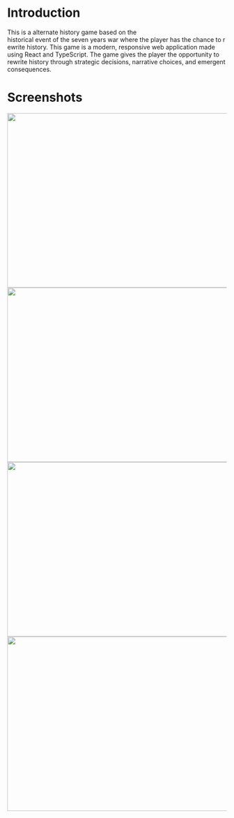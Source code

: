 # Introduction
This is a alternate history game based on the historical event of the seven years war where the player has the chance to rewrite history. This game is a modern, responsive web application made using React and TypeScript.  The game gives the player the opportunity to rewrite history through strategic decisions, narrative choices, and emergent consequences. 
# Screenshots
<img src="https://github.com/user-attachments/assets/2fbfde8c-0d02-4891-a5ab-fc48f4bc4341" width="800" height="400"><br><img src="https://github.com/user-attachments/assets/7a4bb804-5010-4dba-8fa2-d6432825a85a" width="800" height="400"><br><img src="https://github.com/user-attachments/assets/9f1594bd-ff9a-4571-8e1f-fd1dfc2c774d" width="800" height="400"><br><img src="https://github.com/user-attachments/assets/1f47f17b-7951-4ac1-90cd-547611c6d733" width="800" height="400">
